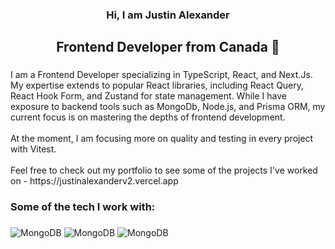 <h3 align="center">Hi, I am Justin Alexander</h3>

###

<h2 align="center">Frontend Developer from Canada 🍁</h2>

###

<p align="left">I am a Frontend Developer specializing in TypeScript, React, and Next.Js. My expertise extends to popular React libraries, including React Query, React Hook Form, and Zustand for state management. While I have exposure to backend tools such as MongoDb, Node.js, and Prisma ORM, my current focus is on mastering the depths of frontend development.<br><br>At the moment, I am focusing more on quality and testing in every project with Vitest. <br><br>Feel free to check out my portfolio to see some of the projects I've worked on - https://justinalexanderv2.vercel.app</p>

###

<h3 align="left">Some of the tech I work with:</h3>

###
![MongoDB](https://img.shields.io/badge/MongoDB-%234ea94b.svg?style=for-the-badge&logo=mongodb&logoColor=white)
![MongoDB](https://img.shields.io/badge/MongoDB-%234ea94b.svg?style=for-the-badge&logo=mongodb&logoColor=white)
![MongoDB](https://img.shields.io/badge/MongoDB-%234ea94b.svg?style=for-the-badge&logo=mongodb&logoColor=white)

